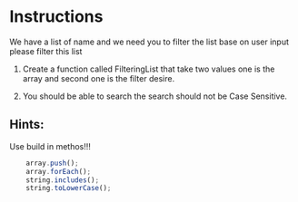 # Instructions

We have a list of name and we need you to filter the list base on user input please filter this list

1. Create a function called FilteringList that take two values one is the array and second one is the filter desire.

1. You should be able to search the search should not be Case Sensitive.


## Hints:
Use build in methos!!!
```javascript
    array.push();
    array.forEach();
    string.includes();
    string.toLowerCase();
```